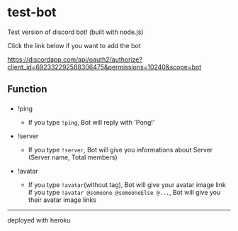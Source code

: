 # test-bot
Test version of discord bot! (built with node.js)

Click the link below if you want to add the bot

https://discordapp.com/api/oauth2/authorize?client_id=692332292588306475&permissions=10240&scope=bot

## Function

### <Commands>

- !ping

  - If you type `!ping`, Bot will reply with 'Pong!'

- !server

	- If you type `!server`, Bot will give you informations about Server</br>(Server name, Total members)

- !avatar

  - If you type `!avatar`(without tag), Bot will give your avatar image link </br>
  If you type `!avatar @someone @someoneElse @...`, Bot will give you their avatar image links




---
deployed with heroku